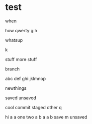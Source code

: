 # test
when

how
qwerty
g
h


whatsup

k

stuff
more stuff

branch

abc
def
ghi
jklmnop

newthings

saved
unsaved

cool
commit staged
other
q

hi
a
a
one
two
a
b
a
a
b
save
m
unsaved